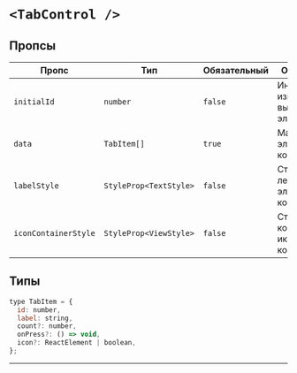 # `<TabControl />`

## Пропсы

| Пропс                | Тип                    | Обязательный | Описание                              |
| -------------------- | ---------------------- | ------------ | ------------------------------------- |
| `initialId`          | `number`               | `false`      | Индекс изначально выбранного элемента |
| `data`               | `TabItem[]`            | `true`       | Массив элементов компонента           |
| `labelStyle`         | `StyleProp<TextStyle>` | `false`      | Стиль лейбла элементов компонента     |
| `iconContainerStyle` | `StyleProp<ViewStyle>` | `false`      | Стиль контейнера иконки компонента    |

## Типы

```js
type TabItem = {
  id: number,
  label: string,
  count?: number,
  onPress?: () => void,
  icon?: ReactElement | boolean,
};
```

---
